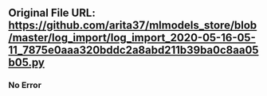 ## Original File URL: https://github.com/arita37/mlmodels_store/blob/master/log_import/log_import_2020-05-16-05-11_7875e0aaa320bddc2a8abd211b39ba0c8aa05b05.py<br />

### No Error